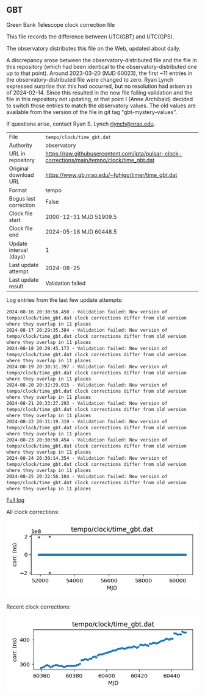 
## GBT

Green Bank Telescope clock correction file

This file records the difference between UTC(GBT) and UTC(GPS).

The observatory distributes this file on the Web, updated about daily.

A discrepancy arose between the observatory-distributed file and the
file in this repository (which had been identical to the 
observatory-distributed one up to that point). Around 
2023-03-20 (MJD 60023), the first ~11 entries in the 
observatory-distributed file were changed to zero.
Ryan Lynch expressed surprise that this had occurred, but no
resolution had arisen as of 2024-02-14. Since this resulted in
the new file failing validation and the file in this repository
not updating, at that point I (Anne Archibald) decided to
switch those entries to match the observatory values. The old values
are available from the version of the file in git tag 
"gbt-mystery-values".

If questions arise, contact Ryan S. Lynch <rlynch@nrao.edu>.

|     |     |
|:--- |:--- |
| File | `tempo/clock/time_gbt.dat` |
| Authority | observatory |
| URL in repository | <https://raw.githubusercontent.com/ipta/pulsar-clock-corrections/main/tempo/clock/time_gbt.dat> |
| Original download URL | <https://www.gb.nrao.edu/~fghigo/timer/time_gbt.dat> |
| Format | tempo |
| Bogus last correction | False |
| Clock file start | 2000-12-31 MJD 51909.5 |
| Clock file end | 2024-05-18 MJD 60448.5 |
| Update interval (days) | 1 |
| Last update attempt | 2024-08-25 |
| Last update result | Validation failed |

Log entries from the last few update attempts:
```
2024-08-16 20:30:56.450 - Validation failed: New version of tempo/clock/time_gbt.dat clock corrections differ from old version where they overlap in 11 places
2024-08-17 20:29:35.384 - Validation failed: New version of tempo/clock/time_gbt.dat clock corrections differ from old version where they overlap in 11 places
2024-08-18 20:29:45.173 - Validation failed: New version of tempo/clock/time_gbt.dat clock corrections differ from old version where they overlap in 11 places
2024-08-19 20:30:31.397 - Validation failed: New version of tempo/clock/time_gbt.dat clock corrections differ from old version where they overlap in 11 places
2024-08-20 20:32:29.015 - Validation failed: New version of tempo/clock/time_gbt.dat clock corrections differ from old version where they overlap in 11 places
2024-08-21 20:33:27.293 - Validation failed: New version of tempo/clock/time_gbt.dat clock corrections differ from old version where they overlap in 11 places
2024-08-22 20:31:19.319 - Validation failed: New version of tempo/clock/time_gbt.dat clock corrections differ from old version where they overlap in 11 places
2024-08-23 20:30:50.454 - Validation failed: New version of tempo/clock/time_gbt.dat clock corrections differ from old version where they overlap in 11 places
2024-08-24 20:30:14.354 - Validation failed: New version of tempo/clock/time_gbt.dat clock corrections differ from old version where they overlap in 11 places
2024-08-25 20:32:56.104 - Validation failed: New version of tempo/clock/time_gbt.dat clock corrections differ from old version where they overlap in 11 places
```
[Full log](https://raw.githubusercontent.com/ipta/pulsar-clock-corrections/main/log/tempo/clock/time_gbt.dat.log)


All clock corrections:

![plot of all clock corrections](time_gbt.dat.png "All corrections")

Recent clock corrections:

![plot of recent clock corrections](time_gbt.dat.short.png "Recent corrections")

